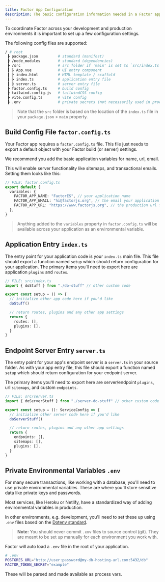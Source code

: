 ```yaml
---
title: Factor App Configuration
description: The basic configuration information needed in a Factor app
---
```


To coordinate Factor across your development and production environments it is important to set up a few configuration settings.

The following config files are supported:

```bash
/ # root
 ┣ package.json         # standard (manifest)
 ┣ /node_modules        # standard (dependencies)
 ┣ /src                 # src folder if 'main' is set to `src/index.ts`
 ┃ ┣ App.vue            # UI entry component
 ┃ ┣ index.html         # HTML template / scaffold
 ┃ ┣ index.ts           # application entry file
 ┃ ┣ server.ts          # server entry file
 ┣ factor.config.ts     # build config
 ┣ tailwind.config.js   # tailwindCSS config
 ┣ vite.config.ts       # vite config
 ┣ .env                 # private secrets (not necessarily used in production)
```

> Note that the `src` folder is based on the location of the `index.ts` file in your `package.json` > `main` property.

## Build Config File `factor.config.ts`

Your Factor app requires a `factor.config.ts` file. This file just needs to export a default object with your Factor build (or server) settings.

We recommend you add the basic application variables for name, url, email.

This will enable server functionality like sitemaps, and transactional emails. Setting them looks like this:

```typescript
// FILE: factor.config.ts
export default {
  variables: {
    FACTOR_APP_NAME: "FactorES", // your application name
    FACTOR_APP_EMAIL: "hi@factorjs.org", // the email your application will use (SMTP)
    FACTOR_APP_URL: "https://www.factorjs.org", // the production url for your application (for sitemaps, etc.)
  },
}
```

> Anything added to the `variables` property in `factor.config.ts` will be available across your application as an environmental variable.

## Application Entry `index.ts`

The entry point for your application code is your `index.ts` main file. This file should export a function named `setup` which should return configuration for your application. The primary items you'll need to export here are application `plugins` and `routes`.

```typescript
// FILE: src/index.ts
import { doStuff } from "./do-stuff" // other custom code

export const setup = () => {
  // initialize other app code here if you'd like
  doStuff()

  // return routes, plugins and any other app settings
  return {
    routes: [],
    plugins: [],
  }
}
```

## Endpoint Server Entry `server.ts`

The entry point for your app's endpoint server is a `server.ts` in your source folder. As with your app entry file, this file should export a function named `setup` which should return configuration for your endpoint server.

The primary items you'll need to export here are server/endpoint `plugins`, url `sitemaps`, and custom `endpoints`.

```ts
// FILE: src/server.ts
import { doServerStuff } from "./server-do-stuff" // other custom code

export const setup = (): ServiceConfig => {
  // initialize other server code here if you'd like
  doServerStuff()

  // return routes, plugins and any other app settings
  return {
    endpoints: [],
    sitemaps: [],
    plugins: [],
  }
}
```

## Private Environmental Variables `.env`

For many secure transactions, like working with a database, you'll need to use private environmental variables. These are where you'll store sensitive data like private keys and passwords.

Most services, like Heroku or Netlify, have a standardized way of adding environmental variables in production.

In other environments, e.g. development, you'll need to set these up using `.env` files based on the [Dotenv standard](https://github.com/motdotla/dotenv#readme).

> **Note:** You should never commit `.env` files to source control (git). They are meant to be set up manually for each environment you work with.

Factor will auto load a `.env` file in the root of your application.

```bash
# .env
POSTGRES_URL="http://user:password@my-db-hosting-url.com:5432/db"
FACTOR_TOKEN_SECRET="example"
```

These will be parsed and made available as process vars.
